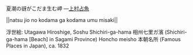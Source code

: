 夏潮の谺がこだま生む岬
—[上村占魚](https://ja.wikipedia.org/wiki/上村占魚)

||natsu jio no kodama ga kodama umu misaki||

浮世絵: Utagawa Hiroshige, Soshu Shichiri-ga-hama 相州七里ガ濱 (Shichiri-ga-hama [Beach] in Sagami Province) Honcho meisho 本朝名所 (Famous Places in Japan), ca. 1832